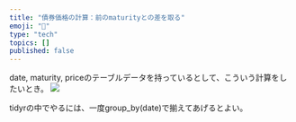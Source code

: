 ```yaml
---
title: "債券価格の計算：前のmaturityとの差を取る"
emoji: "🔖"
type: "tech"
topics: []
published: false
---
```


date, maturity, priceのテーブルデータを持っているとして、こういう計算をしたいとき。
![](https://storage.googleapis.com/zenn-user-upload/5dd62a7228bf-20240210.png)

tidyrの中でやるには、一度group_by(date)で揃えてあげるとよい。
